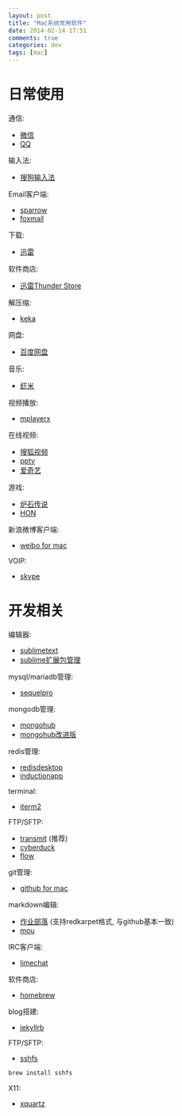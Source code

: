 ```yaml
---
layout: post
title: "Mac系统常用软件"
date: 2014-02-14 17:51
comments: true
categories: dev
tags: [mac]
---
```


日常使用
=================
通信:

* [微信](http://weixin.qq.com/cgi-bin/readtemplate?t=mac&lang=zh_CN)
* [QQ](http://im.qq.com/macqq/index.shtml)

输入法:

* [搜狗输入法](http://pinyin.sogou.com/mac/?r=pinyin‎)

Email客户端:

* [sparrow](http://sparrowmailapp.com/)
* [foxmail](http://www.foxmail.com/mac/)

下载:

* [迅雷](http://mac.xunlei.com)

软件商店:

* [迅雷Thunder Store](http://mac.xunlei.com) 

解压缩:

* [keka](http://www.kekaosx.com/‎)

网盘:

* [百度网盘](https://pan.baidu.com/download‎)

音乐:

* [虾米](http://www.xiami.com/apps/mac‎)

视频播放:

* [mplayerx](http://mplayerx.org/)

在线视频:

* [搜狐视频](http://tv.sohu.com/app/)
* [pptv](http://download.pptv.com/computer/mac/‎)
* [爱奇艺](http://app.iqiyi.com/mac/player/‎)

游戏:

* [炉石传说](http://us.battle.net/hearthstone/) 
* [HON](https://www.heroesofnewerth.com/)

新浪微博客户端:

* [weibo for mac](http://weiboformac.sinaapp.com/‎)

VOIP:

* [skype](http://www.skype.com/zh-Hans/download-skype/‎)


开发相关
================
编辑器:

* [sublimetext](http://www.sublimetext.com/‎)
* [sublime扩展包管理](https://sublime.wbond.net)

mysql/mariadb管理:

* [sequelpro](http://www.sequelpro.com)

mongodb管理:

* [mongohub](http://mongohub.todayclose.com)
* [mongohub改进版](https://github.com/fotonauts/MongoHub-Mac)

redis管理:

* [redisdesktop](http://redisdesktop.com/)
* [inductionapp](http://inductionapp.com/)

terminal:

* [iterm2](http://www.iterm2.com)

FTP/SFTP:

* [transmit](https://panic.com/transmit/) (推荐)
* [cyberduck](http://cyberduck.io)
* [flow](http://fivedetails.com/flow/)

git管理:

* [github for mac](http://mac.github.com)

markdown编辑:

* [作业部落](http://www.zybuluo.com) (支持redkarpet格式, 与github基本一致)
* [mou](http://mouapp.com)

IRC客户端:

* [limechat](http://limechat.net/mac/‎)

软件商店:

* [homebrew](http://brew.sh)

blog搭建:

* [jekyllrb](http://jekyllrb.com)

FTP/SFTP:

* [sshfs](http://fuse.sourceforge.net/sshfs.html) 

```bash
brew install sshfs
```

X11:

* [xquartz](http://xquartz.macosforge.org/)